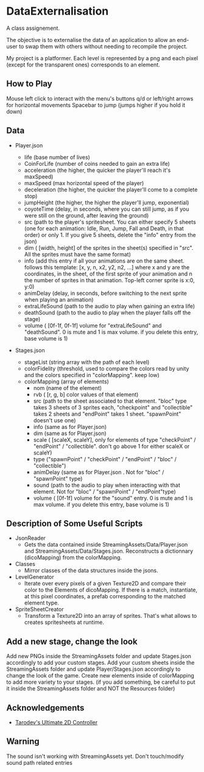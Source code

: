 
# DataExternalisation

A class assignement.

The objective is to externalise the data of an application to allow an end-user to 
swap them with others without needing to recompile the project.

My project is a platformer. Each level is represented by a png and each pixel 
(except for the transparent ones) corresponds to an element.

## How to Play
Mouse left click to interact with the menu's buttons
q/d or left/right arrows for horizontal movements
Spacebar to jump (jumps higher if you hold it down)



## Data
- Player.json
    - life (base number of lives)
    - CoinForLife (number of coins needed to gain an extra life)
    - acceleration (the higher, the quicker the player'll reach it's maxSpeed)
    - maxSpeed (max horizontal speed of the player)
    - deceleration (the higher, the quicker the player'll come to a complete stop)
    - jumpHeight (the higher, the higher the player'll jump, exponential)
    - coyoteTime (delay, in seconds, where you can still jump, as if you were still on the ground, after leaving the ground)
    - src (path to the player's spritesheet. You can either specify 5 sheets (one for each animation: Idle, Run, Jump, Fall and Death, in that order) or only 1. If you give 5 sheets, delete the "info" entry from the json)
    - dim ( [width, height] of the sprites in the sheet(s) specified in "src". All the sprites must have the same format)
    - info (add this entry if all your animations are on the same sheet. follows this template: [x, y, n, x2, y2, n2, ...] where x and y are the coordinates, in the sheet, of the first sprite of your animation and n the number of sprites in that animation. Top-left corner sprite is x:0, y:0)
    - animDelay (delay, in seconds, before switching to the next sprite when playing an animation) 
    - extraLifeSound (path to the audio to play when gaining an extra life)
    - deathSound (path to the audio to play when the player falls off the stage)
    - volume ( [0f-1f, 0f-1f] volume for "extraLifeSound" and "deathSound". 0 is mute and 1 is max volume. if you delete this entry, base volume is 1)
    
- Stages.json
    - stageList (string array with the path of each level)
    - colorFidelity (threshold, used to compare the colors read by unity and the colors specified in "colorMapping". keep low)
    - colorMapping (array of elements)
        - nom (name of the element)
        - rvb ( [r, g, b] color values of that element)
        - src (path to the sheet associated to that element. "bloc" type takes 3 sheets of 3 sprites each, "checkpoint" and "collectible" takes 2 sheets and "endPoint" takes 1 sheet. "spawnPoint" doesn't use one)
        - info (same as for Player.json)
        - dim (same as for Player.json)
        - scale ( [scaleX, scaleY], only for elements of type "checkPoint" / "endPoint" / "collectible". don't go above 1 for either scaleX or scaleY)
        - type ("spawnPoint" / "checkPoint" / "endPoint" / "bloc" / "collectible")
        - animDelay (same as for Player.json . Not for "bloc" / "spawnPoint" type)
        - sound (path to the audio to play when interacting with that element. Not for "bloc" / "spawnPoint" / "endPoint"type)
        - volume ( [0f-1f] volume for the "sound" entry. 0 is mute and 1 is max volume. if you delete this entry, base volume is 1)

## Description of Some Useful Scripts
- JsonReader
    - Gets the data contained inside StreamingAssets/Data/Player.json and StreamingAssets/Data/Stages.json. Reconstructs a dictionnary (dicoMapping) from the colorMapping.
- Classes
    - Mirror classes of the data structures inside the jsons.
- LevelGenerator
    - Iterate over every pixels of a given Texture2D and compare their color to the Elements of dicoMapping. If there is a match, instantiate, at this pixel coordinates, a prefab corresponding to the matched element type.
- SpriteSheetCreator
    - Transform a Texture2D into an array of sprites. That's what allows to creates spritesheets at runtime.

## Add a new stage, change the look
Add new PNGs inside the StreamingAssets folder and update Stages.json accordingly to add your custom stages.
Add your custom sheets inside the StreamingAssets folder and update Player/Stages.json accordingly to change the look of the game.
Create new elements inside of colorMapping to add more variety to your stages.
(if you add something, be careful to put it inside the StreamingAssets folder and NOT the Resources folder)

## Acknowledgements

 - [Tarodev's Ultimate 2D Controller](https://github.com/Matthew-J-Spencer/Ultimate-2D-Controller)

## Warning
The sound isn't working with StreamingAssets yet. Don't touch/modify sound path related entries